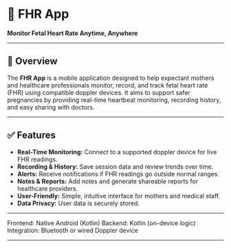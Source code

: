 # 📱 FHR App

**Monitor Fetal Heart Rate Anytime, Anywhere**

---

## 📌 Overview

The **FHR App** is a mobile application designed to help expectant mothers and healthcare professionals monitor, record, and track fetal heart rate (FHR) using compatible doppler devices. It aims to support safer pregnancies by providing real-time heartbeat monitoring, recording history, and easy sharing with doctors.

---

## ✅ Features

- **Real-Time Monitoring:** Connect to a supported doppler device for live FHR readings.
- **Recording & History:** Save session data and review trends over time.
- **Alerts:** Receive notifications if FHR readings go outside normal ranges.
- **Notes & Reports:** Add notes and generate shareable reports for healthcare providers.
- **User-Friendly:** Simple, intuitive interface for mothers and medical staff.
- **Data Privacy:** User data is securely stored.

---

Frontend: Native Android (Kotlin)
Backend: Kotlin (on-device logic)
Integration: Bluetooth or wired Doppler device

---



